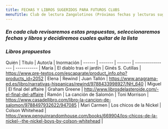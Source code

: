 ```yaml
---
title: FECHAS Y LIBROS SUGERIDOS PARA FUTUROS CLUBS
menuTitle: Club de lectura Zangolotinos (Próximas fechas y lecturas sugeridas)
---
```

### ***En cada club revisaremos estas propuestas, seleccionaremos fechas y libros y decidiremos cuales quitar de la lista***


### ***Libros propuestos***
Quién  | Título  | Autor/a | Inormación |
------ | ------- | ------- | ---------------- | ----------- |
María | El diablo tras el jardín | Ginés S. Cutillas | https://www.pre-textos.com/escaparate/product_info.php?products_id=2052 |
Elena | Rewind | Juan Tallón | https://www.anagrama-ed.es/libro/narrativas-hispanicas/rewind/9788433998927/NH_640 |
Miguel | El final del affaire | Graham Greene | http://www.librosdelasteroide.com/-el-final-del-affaire |
Ramón | La canción de Salomón | Toni Morrison | https://www.casadellibro.com/libro-la-cancion-de-salomon/9788497932622/947085 |
Mari Carmen | Los chicos de la Nickel | Colson Whitehead | https://www.penguinrandomhouse.com/books/669904/los-chicos-de-la-nickel--the-nickel-boys-by-colson-whitehead |
